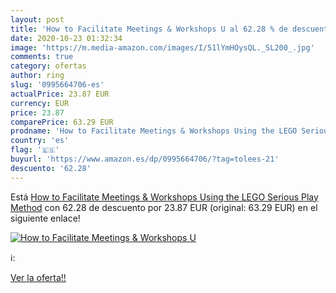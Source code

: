 ```yaml
---
layout: post
title: 'How to Facilitate Meetings & Workshops U al 62.28 % de descuento'
date: 2020-10-23 01:32:34
image: 'https://m.media-amazon.com/images/I/51lYmHOysQL._SL200_.jpg'
comments: true
category: ofertas
author: ring
slug: '0995664706-es'
actualPrice: 23.87 EUR
currency: EUR
price: 23.87
comparePrice: 63.29 EUR
prodname: 'How to Facilitate Meetings & Workshops Using the LEGO Serious Play Method'
country: 'es'
flag: '🇪🇸'
buyurl: 'https://www.amazon.es/dp/0995664706/?tag=tolees-21'
descuento: '62.28'
---
```


Está [How to Facilitate Meetings & Workshops Using the LEGO Serious Play Method](https://www.amazon.es/dp/0995664706/?tag=tolees-21) con 62.28 de descuento por 23.87 EUR (original: 63.29 EUR) en el siguiente enlace!

[![How to Facilitate Meetings & Workshops U](https://m.media-amazon.com/images/I/51lYmHOysQL._SL200_.jpg)](https://www.amazon.es/dp/0995664706/?tag=tolees-21)

ℹ️:


[Ver la oferta!!](https://www.amazon.es/dp/0995664706/?tag=tolees-21)
